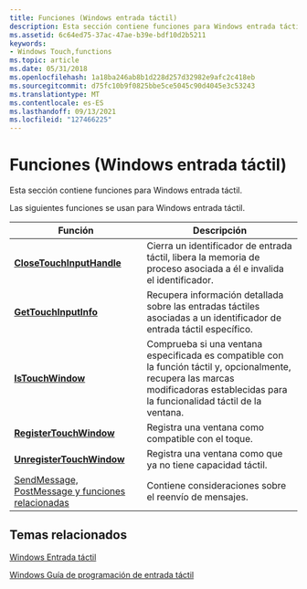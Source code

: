 ```yaml
---
title: Funciones (Windows entrada táctil)
description: Esta sección contiene funciones para Windows entrada táctil.
ms.assetid: 6c64ed75-37ac-47ae-b39e-bdf10d2b5211
keywords:
- Windows Touch,functions
ms.topic: article
ms.date: 05/31/2018
ms.openlocfilehash: 1a18ba246ab8b1d228d257d32982e9afc2c418eb
ms.sourcegitcommit: d75fc10b9f0825bbe5ce5045c90d4045e3c53243
ms.translationtype: MT
ms.contentlocale: es-ES
ms.lasthandoff: 09/13/2021
ms.locfileid: "127466225"
---
```

# <a name="functions-windows-touch-input"></a>Funciones (Windows entrada táctil)

Esta sección contiene funciones para Windows entrada táctil.

Las siguientes funciones se usan para Windows entrada táctil.



| Función                                                                                               | Descripción                                                                                                                             |
|--------------------------------------------------------------------------------------------------------|-----------------------------------------------------------------------------------------------------------------------------------------|
| [**CloseTouchInputHandle**](/windows/desktop/api/winuser/nf-winuser-closetouchinputhandle)                                                 | Cierra un identificador de entrada táctil, libera la memoria de proceso asociada a él e invalida el identificador.                                       |
| [**GetTouchInputInfo**](/windows/desktop/api/winuser/nf-winuser-gettouchinputinfo)                                                         | Recupera información detallada sobre las entradas táctiles asociadas a un identificador de entrada táctil específico.                                        |
| [**IsTouchWindow**](/windows/desktop/api/winuser/nf-winuser-istouchwindow)                                                                 | Comprueba si una ventana especificada es compatible con la función táctil y, opcionalmente, recupera las marcas modificadoras establecidas para la funcionalidad táctil de la ventana. |
| [**RegisterTouchWindow**](/windows/desktop/api/winuser/nf-winuser-registertouchwindow)                                                     | Registra una ventana como compatible con el toque.                                                                                              |
| [**UnregisterTouchWindow**](/windows/desktop/api/winuser/nf-winuser-unregistertouchwindow)                                                 | Registra una ventana como que ya no tiene capacidad táctil.                                                                                    |
| [SendMessage, PostMessage y funciones relacionadas](sendmessage--postmessage--and-related-functions.md) | Contiene consideraciones sobre el reenvío de mensajes.                                                                                      |



 

## <a name="related-topics"></a>Temas relacionados

<dl> <dt>

[Windows Entrada táctil](multi-touch-input.md)
</dt> <dt>

[Windows Guía de programación de entrada táctil](guide-multi-touch-input.md)
</dt> </dl>

 

 




